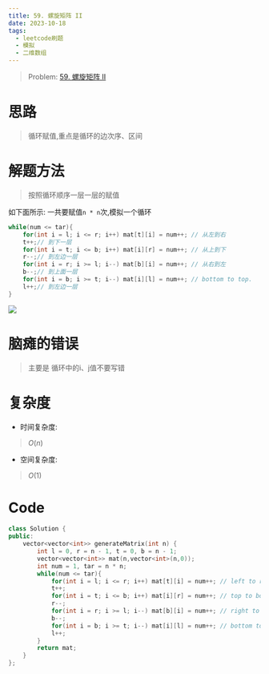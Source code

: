 ```yaml
---
title: 59. 螺旋矩阵 II
date: 2023-10-18
tags:
  - leetcode刷题
  - 模拟
  - 二维数组
---
```

> Problem: [59. 螺旋矩阵 II](https://leetcode.cn/problems/spiral-matrix-ii/description/)

# 思路

> 循环赋值,重点是循环的边次序、区间
# 解题方法

> 按照循环顺序一层一层的赋值

如下面所示: 一共要赋值`n * n`次,模拟一个循环

```cpp
while(num <= tar){
	for(int i = l; i <= r; i++) mat[t][i] = num++; // 从左到右
	t++;// 到下一层
	for(int i = t; i <= b; i++) mat[i][r] = num++; // 从上到下
	r--;// 到左边一层
	for(int i = r; i >= l; i--) mat[b][i] = num++; // 从右到左
	b--;// 到上面一层
	for(int i = b; i >= t; i--) mat[i][l] = num++; // bottom to top.
	l++;// 到左边一层
}
```

![](images/posts/SmartSelect_20240406_141449_Samsung%20Notes.jpg)
# 脑瘫的错误

> 主要是 循环中的i、j值不要写错

# 复杂度

- 时间复杂度:

> $O(n)$
  
- 空间复杂度:

> $O(1)$

# Code

```C++ 
class Solution {
public:
    vector<vector<int>> generateMatrix(int n) {
        int l = 0, r = n - 1, t = 0, b = n - 1;
        vector<vector<int>> mat(n,vector<int>(n,0));
        int num = 1, tar = n * n;
        while(num <= tar){
            for(int i = l; i <= r; i++) mat[t][i] = num++; // left to right.
            t++;
            for(int i = t; i <= b; i++) mat[i][r] = num++; // top to bottom.
            r--;
            for(int i = r; i >= l; i--) mat[b][i] = num++; // right to left.
            b--;
            for(int i = b; i >= t; i--) mat[i][l] = num++; // bottom to top.
            l++;
        }
        return mat;
    }
};
```
